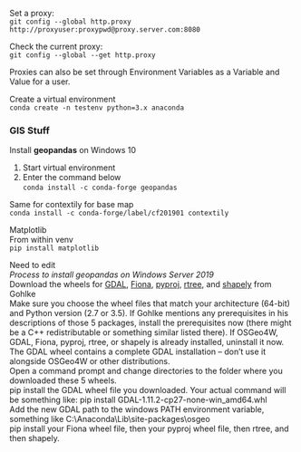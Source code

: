 Set a proxy:  
`git config --global http.proxy http://proxyuser:proxypwd@proxy.server.com:8080`

Check the current proxy:  
`git config --global --get http.proxy`

Proxies can also be set through Environment Variables as a Variable and Value for a user.

Create a virtual environment  
`conda create -n testenv python=3.x anaconda`  

### GIS Stuff
Install <b>geopandas</b> on Windows 10  
1. Start virtual environment  
2. Enter the command below  
`conda install -c conda-forge geopandas`

Same for contextily for base map  
`conda install -c conda-forge/label/cf201901 contextily`

Matplotlib  
From within venv  
`pip install matplotlib`

Need to edit  
<i>Process to install geopandas on Windows Server 2019</i>  
Download the wheels for <a href="http://www.lfd.uci.edu/~gohlke/pythonlibs/#gdal">GDAL</a>, <a href="http://www.lfd.uci.edu/~gohlke/pythonlibs/#fiona">Fiona</a>, <a href="http://www.lfd.uci.edu/~gohlke/pythonlibs/#pyproj">pyproj</a>, <a href="http://www.lfd.uci.edu/~gohlke/pythonlibs/#rtree">rtree</a>, and <a href="http://www.lfd.uci.edu/~gohlke/pythonlibs/#shapely">shapely</a> from Gohlke  
Make sure you choose the wheel files that match your architecture (64-bit) and Python version (2.7 or 3.5). If Gohlke mentions any prerequisites in his descriptions of those 5 packages, install the prerequisites now (there might be a C++ redistributable or something similar listed there).
If OSGeo4W, GDAL, Fiona, pyproj, rtree, or shapely is already installed, uninstall it now. The GDAL wheel contains a complete GDAL installation – don’t use it alongside OSGeo4W or other distributions.  
Open a command prompt and change directories to the folder where you downloaded these 5 wheels.  
pip install the GDAL wheel file you downloaded. Your actual command will be something like: pip install GDAL-1.11.2-cp27-none-win_amd64.whl  
Add the new GDAL path to the windows PATH environment variable, something like C:\Anaconda\Lib\site-packages\osgeo  
pip install your Fiona wheel file, then your pyproj wheel file, then rtree, and then shapely.  
